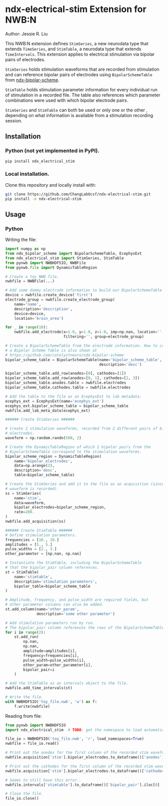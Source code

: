 # ndx-electrical-stim Extension for NWB:N

Author: Jessie R. Liu

This NWB:N extension defines `StimSeries`, a new neurodata type that extends
 `TimeSeries`, and `StimTable`, a neurodata type that extends `TimeIntervals`.
This extension applies to electrical stimulation via bipolar pairs of
 electrodes.

`StimSeries` holds stimulation waveforms that are recorded from stimulation
 and can reference bipolar pairs of electrodes using `BipolarSchemeTable
 ` from [ndx-bipolar-scheme](https://github.com/catalystneuro/ndx-bipolar-scheme).
 
`StimTable` holds stimulation parameter information for every individual run
 of stimulation in a recorded file.
The table also references which parameter combinations were used with which
 bipolar electrode pairs.
 
`StimSeries` and `StimTable` can both be used or only one or the other
, depending on what information is available from a stimulation recording
 session.
 
 
## Installation
### Python (not yet implemented in PyPI).
```bash
pip install ndx_electrical_stim
```

### Local installation.
Clone this repository and locally install with:
```bash
git clone https://github.com/ChangLabUcsf/ndx-electrical-stim.git
pip install -e ndx-electrical-stim
```

## Usage
### Python
Writing the file:
```python
import numpy as np
from ndx_bipolar_scheme import BipolarSchemeTable, EcephysExt
from ndx_electrical_stim import StimSeries, StimTable
from pynwb import NWBHDF5IO, NWBFile
from pynwb.file import DynamicTableRegion

# Create a toy NWB file.
nwbfile = NWBFile(...)

# Add some dummy electrode information to build our BipolarSchemeTable from.
device = nwbfile.create_device('first')
electrode_group = nwbfile.create_electrode_group(
    name='name',
    description='description',
    device=device,
    location='brain_area')

for _ in range(10):
    nwbfile.add_electrode(x=1.0, y=1.0, z=1.0, imp=np.nan, location='', 
                          filtering='', group=electrode_group)

# Create a BipolarSchemeTable from the electrode information. How to create
# a Bipolar Scheme Table is also shown at 
# https://github.com/catalystneuro/ndx-bipolar-scheme
bipolar_scheme_table = BipolarSchemeTable(name='bipolar_scheme_table',
                                          description='desc')

bipolar_scheme_table.add_row(anodes=[0], cathodes=[1])
bipolar_scheme_table.add_row(anodes=[0, 1], cathodes=[2, 3])
bipolar_scheme_table.anodes.table = nwbfile.electrodes
bipolar_scheme_table.cathodes.table = nwbfile.electrodes

# Add the table to the file as an EcephysExt to lab metadata.
ecephys_ext = EcephysExt(name='ecephys_ext')
ecephys_ext.bipolar_scheme_table = bipolar_scheme_table
nwbfile.add_lab_meta_data(ecephys_ext)

###### Create StimSeries ######

# Create 2 stimulation waveforms, recorded from 2 different pairs of bipolar
# electrodes.
waveform = np.random.randn(500, 2)

# Create the DynamicTableRegion of which 2 bipolar pairs from the
# BipolarSchemeTable correspond to the stimulation waveforms.
bipolar_scheme_region = DynamicTableRegion(
    name='bipolar_electrodes',
    data=np.arange(2),
    description='desc',
    table=bipolar_scheme_table)

# Create the StimSeries and add it to the file as an acquisition (since the
# waveform is recorded).
ss = StimSeries(
    name='stim',
    data=waveform,
    bipolar_electrodes=bipolar_scheme_region,
    rate=200.
)
nwbfile.add_acquisition(ss)

###### Create StimTable ######
# Define stimulation parameters.
frequencies = [10., 10.]
amplitudes = [5., 5.]
pulse_widths = [2., 3.]
other_parameter = [np.nan, np.nan]

# Instantiate the StimTable, including the BipolarSchemeTable 
# that the bipolar_pair column references.
st = StimTable(
    name='stimtable',
    description='stimulation parameters',
    bipolar_table=bipolar_scheme_table
)

# Amplitude, frequency, and pulse_width are required fields, but
# other parameter columns can also be added.
st.add_column(name='other_param',
              description='some other parameter')

# Add stimulation parameters run by run. 
# The bipolar_pair column references the rows of the BipolarSchemeTable.
for i in range(2):
    st.add_run(
        np.nan, 
        np.nan, 
        amplitude=amplitudes[i], 
        frequency=frequencies[i], 
        pulse_width=pulse_widths[i],
        other_param=other_parameter[i],
        bipolar_pair=i
    )

# Add the StimTable as an intervals object to the file.
nwbfile.add_time_intervals(st)

# Write the file.
with NWBHDF5IO('toy_file.nwb', 'w') as f:
    f.write(nwbfile)
```

Reading from file:
```python
from pynwb import NWBHDF5IO
import ndx_electrical_stim  # TODO: get the namespace to load automatically

file_io = NWBHDF5IO('toy_file.nwb', 'r', load_namespaces=True)
nwbfile = file_io.read()

# Print out the anodes for the first column of the recorded stim waveform
nwbfile.acquisition['stim'].bipolar_electrodes.to_dataframe()['anodes'].iloc[0]

# Print out the cathodes for the first column of the recorded stim waveform
nwbfile.acquisition['stim'].bipolar_electrodes.to_dataframe()['cathodes'].iloc[0]

# Seems to still have this error..
nwbfile.intervals['stimtable'].to_dataframe()['bipolar_pair'].iloc[0]

# Close the file.
file_io.close()
```
